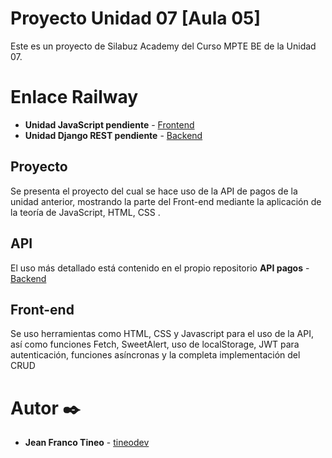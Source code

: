 # Proyecto Unidad 07 [Aula 05]
Este es un proyecto de Silabuz Academy del Curso MPTE BE de la Unidad 07.

# Enlace Railway
- **Unidad JavaScript pendiente** - [Frontend](pendiente)
- **Unidad Django REST pendiente** - [Backend](pendiente)



## Proyecto
Se presenta el proyecto del cual se hace uso de la API de pagos de la unidad anterior, mostrando la parte del Front-end mediante la aplicación de la teoría de JavaScript, HTML, CSS .



## API
El uso más detallado está contenido en el propio repositorio **API pagos** - [Backend](https://github.com/tineodev/rest_project)


## Front-end
Se uso herramientas como HTML, CSS y Javascript para el uso de la API, así como funciones Fetch, SweetAlert, uso de localStorage, JWT para autenticación, funciones asíncronas y la completa implementación del CRUD

# Autor ✒️
- **Jean Franco Tineo** - [tineodev](https://github.com/tineodev)


